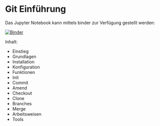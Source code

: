 
# Git Einführung

Das Jupyter Notebook kann mittels binder zur Verfügung gestellt werden:

[![Binder](https://mybinder.org/badge.svg)](https://mybinder.org/v2/gh/tloeb/git_introduction/master)

Inhalt:
* Einstieg
* Grundlagen
* Installation
* Konfiguration
* Funktionen
* Init
* Commit
* Amend
* Checkout
* Clone
* Branches
* Merge
* Arbeitsweisen
* Tools

